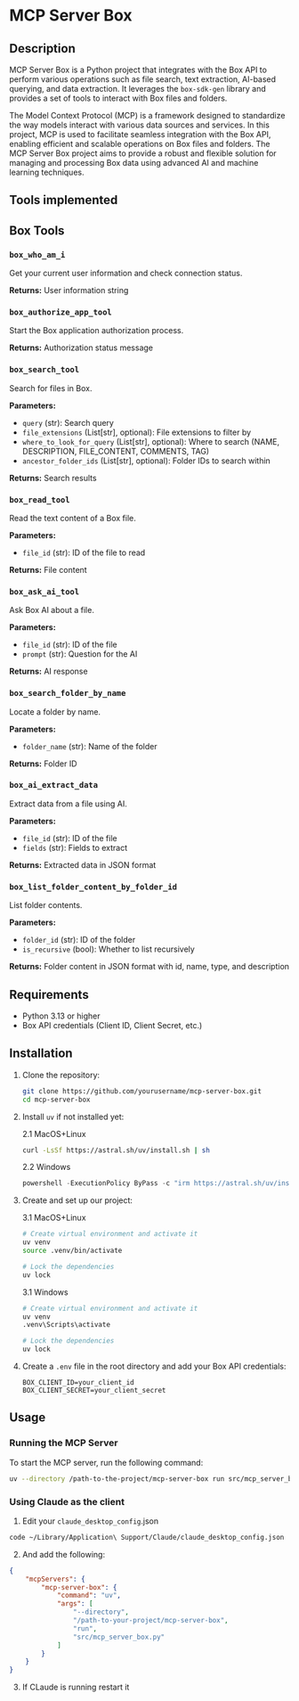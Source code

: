 # MCP Server Box

## Description

MCP Server Box is a Python project that integrates with the Box API to perform various operations such as file search, text extraction, AI-based querying, and data extraction. It leverages the `box-sdk-gen` library and provides a set of tools to interact with Box files and folders.

The Model Context Protocol (MCP) is a framework designed to standardize the way models interact with various data sources and services. In this project, MCP is used to facilitate seamless integration with the Box API, enabling efficient and scalable operations on Box files and folders. The MCP Server Box project aims to provide a robust and flexible solution for managing and processing Box data using advanced AI and machine learning techniques.

## Tools implemented

## Box Tools

### `box_who_am_i`
Get your current user information and check connection status.

**Returns:** User information string

### `box_authorize_app_tool`
Start the Box application authorization process.

**Returns:** Authorization status message

### `box_search_tool`
Search for files in Box.

**Parameters:**
- `query` (str): Search query
- `file_extensions` (List[str], optional): File extensions to filter by
- `where_to_look_for_query` (List[str], optional): Where to search (NAME, DESCRIPTION, FILE_CONTENT, COMMENTS, TAG)
- `ancestor_folder_ids` (List[str], optional): Folder IDs to search within

**Returns:** Search results

### `box_read_tool`
Read the text content of a Box file.

**Parameters:**
- `file_id` (str): ID of the file to read

**Returns:** File content

### `box_ask_ai_tool`
Ask Box AI about a file.

**Parameters:**
- `file_id` (str): ID of the file
- `prompt` (str): Question for the AI

**Returns:** AI response

### `box_search_folder_by_name`
Locate a folder by name.

**Parameters:**
- `folder_name` (str): Name of the folder

**Returns:** Folder ID

### `box_ai_extract_data`
Extract data from a file using AI.

**Parameters:**
- `file_id` (str): ID of the file
- `fields` (str): Fields to extract

**Returns:** Extracted data in JSON format

### `box_list_folder_content_by_folder_id`
List folder contents.

**Parameters:**
- `folder_id` (str): ID of the folder
- `is_recursive` (bool): Whether to list recursively

**Returns:** Folder content in JSON format with id, name, type, and description


## Requirements

- Python 3.13 or higher
- Box API credentials (Client ID, Client Secret, etc.)

## Installation

1. Clone the repository:

    ```sh
    git clone https://github.com/yourusername/mcp-server-box.git
    cd mcp-server-box
    ```

2. Install `uv` if not installed yet:

    2.1 MacOS+Linux

    ```sh MacOS+Linux
    curl -LsSf https://astral.sh/uv/install.sh | sh
    ```

    2.2 Windows

    ```powershell Windows
    powershell -ExecutionPolicy ByPass -c "irm https://astral.sh/uv/install.ps1 | iex"
    ```
    
3. Create and set up our project:

    3.1 MacOS+Linux

    ```sh
    # Create virtual environment and activate it
    uv venv
    source .venv/bin/activate

    # Lock the dependencies
    uv lock
    ```

    3.1 Windows

    ```sh
    # Create virtual environment and activate it
    uv venv
    .venv\Scripts\activate

    # Lock the dependencies
    uv lock
    ```


4. Create a `.env` file in the root directory and add your Box API credentials:

    ```.env
    BOX_CLIENT_ID=your_client_id
    BOX_CLIENT_SECRET=your_client_secret
    ```

## Usage

### Running the MCP Server

To start the MCP server, run the following command:

```sh
uv --directory /path-to-the-project/mcp-server-box run src/mcp_server_box.py
```

### Using Claude as the client

1. Edit your `claude_desktop_config`.json

```sh
code ~/Library/Application\ Support/Claude/claude_desktop_config.json
```

2. And add the following:
```json
{
    "mcpServers": {
        "mcp-server-box": {
            "command": "uv",
            "args": [
                "--directory",
                "/path-to-your-project/mcp-server-box",
                "run",
                "src/mcp_server_box.py"
            ]
        }
    }
}
```

3. If CLaude is running restart it